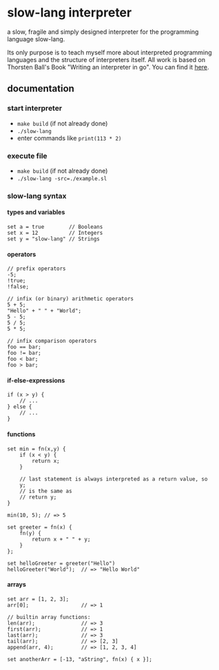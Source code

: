 # slow-lang interpreter

a slow, fragile and simply designed interpreter for the programming language slow-lang.

Its only purpose is to teach myself more about interpreted programming languages and the structure of interpreters itself.
All work is based on Thorsten Ball's Book "Writing an interpreter in go".
You can find it [here](https://interpreterbook.com/).

## documentation

### start interpreter
- `make build` (if not already done)
- `./slow-lang`
- enter commands like `print(113 * 2)`

### execute file
- `make build` (if not already done)
- `./slow-lang -src=./example.sl`

### slow-lang syntax

#### types and variables
```
set a = true        // Booleans
set x = 12          // Integers
set y = "slow-lang" // Strings
```

#### operators
```
// prefix operators
-5;
!true;
!false;

// infix (or binary) arithmetic operators
5 + 5;
"Hello" + " " + "World";
5 - 5;
5 / 5;
5 * 5;

// infix comparison operators
foo == bar;
foo != bar;
foo < bar;
foo > bar;
```

#### if-else-expressions
```
if (x > y) { 
    // ...
} else {
    // ...
}
```

#### functions
```
set min = fn(x,y) {
    if (x < y) {
        return x;
    }

    // last statement is always interpreted as a return value, so 
    y;
    // is the same as 
    // return y;
}

min(10, 5); // => 5

set greeter = fn(x) {
    fn(y) {
        return x + " " + y;
    }
};

set helloGreeter = greeter("Hello")
helloGreeter("World");  // => "Hello World"
```

#### arrays
```
set arr = [1, 2, 3];
arr[0];                 // => 1

// builtin array functions:
len(arr);               // => 3
first(arr);             // => 1
last(arr);              // => 3
tail(arr);              // => [2, 3]
append(arr, 4);         // => [1, 2, 3, 4]

set anotherArr = [-13, "aString", fn(x) { x }];
```
